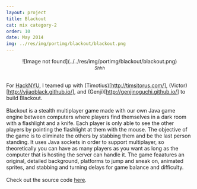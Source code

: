 ```yaml
---
layout: project
title: Blackout
cat: mix category-2
order: 10
date: May 2014
img: ../res/img/portimg/blackout/blackout.png
---
```


<center>![Image not found](../../res/img/portimg/blackout/blackout.png)
<div><small><i>Shhh</i></small></div></center><br>

For [HackNYU](http://patentpendingnyu.org/2-uncategorised/14-hack-nyu-hackathon), I teamed up with (Timotius)[http://timsitorus.com/], (Victor)[http://vjiaoblack.github.io/], and (Genji)[http://genjinoguchi.github.io/] to build Blackout.
<br><br>
Blackout is a stealth multiplayer game made with our own Java game engine between computers where players find themselves in a dark room with a flashlight and a knife. Each player is only able to see the other players by pointing the flashlight at them with the mouse. The objective of the game is to eliminate the others by stabbing them and be the last person standing. It uses Java sockets in order to support multiplayer, so theoretically you can have as many players as you want as long as the computer that is hosting the server can handle it. The game feaatures an original, detailed background, platforms to jump and sneak on, animated sprites, and stabbing and turning delays for game balance and difficulty.
<br><br>
Check out the source code [here](https://github.com/devChuk/HackNYU_STUY).